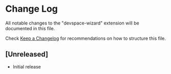 # Change Log

All notable changes to the "devspace-wizard" extension will be documented in this file.

Check [Keep a Changelog](http://keepachangelog.com/) for recommendations on how to structure this file.

## [Unreleased]

- Initial release